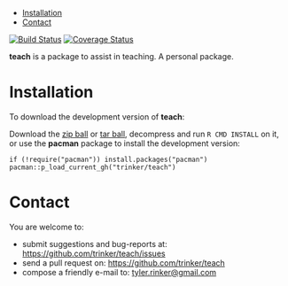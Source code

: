 -   [Installation](#installation)
-   [Contact](#contact)

[![Build
Status](https://travis-ci.org/trinker/teach.svg?branch=master)](https://travis-ci.org/trinker/teach)
[![Coverage
Status](https://coveralls.io/repos/trinker/teach/badge.svg?branch=master)](https://coveralls.io/r/trinker/teach?branch=master)

**teach** is a package to assist in teaching. A personal package.

Installation
============

To download the development version of **teach**:

Download the [zip ball](https://github.com/trinker/teach/zipball/master)
or [tar ball](https://github.com/trinker/teach/tarball/master),
decompress and run `R CMD INSTALL` on it, or use the **pacman** package
to install the development version:

    if (!require("pacman")) install.packages("pacman")
    pacman::p_load_current_gh("trinker/teach")

Contact
=======

You are welcome to:  
- submit suggestions and bug-reports at:
<https://github.com/trinker/teach/issues>  
- send a pull request on: <https://github.com/trinker/teach>  
- compose a friendly e-mail to: <tyler.rinker@gmail.com>
